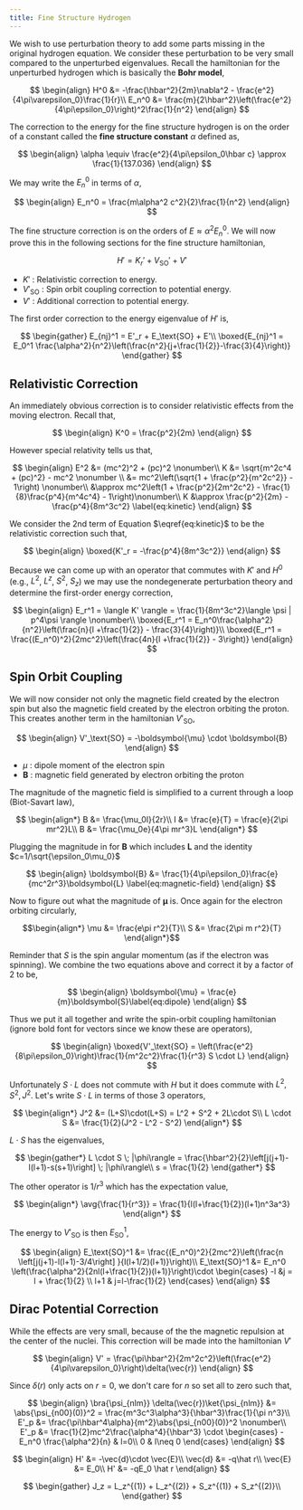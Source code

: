 ```yaml
---
title: Fine Structure Hydrogen
---
```


We wish to use perturbation theory to add some parts missing in the original hydrogen equation. We consider these perturbation to be very small compared to the unperturbed eigenvalues. Recall the hamiltonian for the unperturbed hydrogen which is basically the **Bohr model**,

$$
\begin{align}
    H^0 &= -\frac{\hbar^2}{2m}\nabla^2 - \frac{e^2}{4\pi\varepsilon_0}\frac{1}{r}\\
    E_n^0 &= \frac{m}{2\hbar^2}\left(\frac{e^2}{4\pi\epsilon_0}\right)^2\frac{1}{n^2}
\end{align}
$$

The correction to the energy for the fine structure hydrogen is on the order of a constant called the **fine structure constant** $\alpha$ defined as,

$$ \begin{align}
    \alpha \equiv \frac{e^2}{4\pi\epsilon_0\hbar c} \approx \frac{1}{137.036}
\end{align} $$

We may write the $E_n^0$ in terms of $\alpha$,

$$ \begin{align}
    E_n^0 = \frac{m\alpha^2 c^2}{2}\frac{1}{n^2}
\end{align} $$

The fine structure correction is on the orders of $E \approx \alpha^2E^0_n$. We will now prove this in the following sections for the fine structure hamiltonian,

$$ H' = K_r' + V_\text{SO}' + V'$$

* $K'$ : Relativistic correction to energy.
* $V'_\text{SO}$ : Spin orbit coupling correction to potential energy.
* $V'$ : Additional correction to potential energy.

The first order correction to the energy eigenvalue of $H'$ is,

$$
\begin{gather}
    E_{nj}^1 = E'_r + E_\text{SO} + E'\\
    \boxed{E_{nj}^1 = E_0^1 \frac{\alpha^2}{n^2}\left(\frac{n^2}{j+\frac{1}{2}}-\frac{3}{4}\right)}
\end{gather}
$$

## Relativistic Correction
An immediately obvious correction is to consider relativistic effects from the moving electron. Recall that,

$$ \begin{align}
    K^0 = \frac{p^2}{2m}
\end{align} $$

However special relativity tells us that,

$$ \begin{align}
    E^2 &= (mc^2)^2 + (pc)^2 \nonumber\\
    K &= \sqrt{m^2c^4 + (pc)^2} - mc^2 \nonumber \\
    &= mc^2\left(\sqrt{1 + \frac{p^2}{m^2c^2}} - 1\right) \nonumber\\
    &\approx mc^2\left(1 + \frac{p^2}{2m^2c^2} - \frac{1}{8}\frac{p^4}{m^4c^4} - 1\right)\nonumber\\
    K &\approx \frac{p^2}{2m} - \frac{p^4}{8m^3c^2} \label{eq:kinetic}
\end{align} $$

We consider the 2nd term of Equation $\eqref{eq:kinetic}$ to be the relativistic correction such that,

$$ \begin{align}
    \boxed{K'_r = -\frac{p^4}{8m^3c^2}}
\end{align} $$

Because we can come up with an operator that commutes with $K'$ and $H^0$ (e.g., $L^2$, $L^z$, $S^2$, $S_z$) we may use the nondegenerate perturbation theory and determine the first-order energy correction,

$$ \begin{align}
    E_r^1 = \langle K' \rangle = \frac{1}{8m^3c^2}\langle \psi | p^4\psi \rangle \nonumber\\
    \boxed{E_r^1 = E_n^0\frac{\alpha^2}{n^2}\left(\frac{n}{l +\frac{1}{2}} - \frac{3}{4}\right)}\\
    \boxed{E_r^1 = \frac{(E_n^0)^2}{2mc^2}\left(\frac{4n}{l +\frac{1}{2}} - 3\right)}
\end{align} $$

## Spin Orbit Coupling

We will now consider not only the magnetic field created by the electron spin but also the magnetic field created by the electron orbiting the proton. This creates another term in the  hamiltonian $V'_\text{SO}$,

$$ \begin{align}
    V'_\text{SO} = -\boldsymbol{\mu} \cdot \boldsymbol{B}
\end{align} $$

* $\mu$ : dipole moment of the electron spin
* $\boldsymbol{B}$ : magnetic field generated by electron orbiting the proton

The magnitude of the magnetic field is simplified to a current through a loop (Biot-Savart law),

$$
\begin{align*}
    B &= \frac{\mu_0I}{2r}\\
    I &= \frac{e}{T} = \frac{e}{2\pi mr^2}L\\
    B &= \frac{\mu_0e}{4\pi mr^3}L
\end{align*}
$$

Plugging the magnitude in for $\boldsymbol{B}$ which includes $\boldsymbol{L}$ and the identity $c=1/\sqrt{\epsilon_0\mu_0}$

$$ \begin{align}
    \boldsymbol{B} &= \frac{1}{4\pi\epsilon_0}\frac{e}{mc^2r^3}\boldsymbol{L} \label{eq:magnetic-field}
\end{align} $$

Now to figure out what the magnitude of $\boldsymbol{\mu}$ is. Once again for the electron orbiting circularly,

$$\begin{align*}
    \mu &= \frac{e\pi r^2}{T}\\
    S &= \frac{2\pi m r^2}{T}
\end{align*}$$

Reminder that $S$ is the spin angular momentum (as if the electron was spinning). We combine the two equations above and correct it by a factor of 2 to be,

$$ \begin{align}
    \boldsymbol{\mu} = \frac{e}{m}\boldsymbol{S}\label{eq:dipole}
\end{align} $$

Thus we put it all together and write the spin-orbit coupling hamiltonian (ignore bold font for vectors since we know these are operators),

$$
\begin{align}
    \boxed{V'_\text{SO} = \left(\frac{e^2}{8\pi\epsilon_0}\right)\frac{1}{m^2c^2}\frac{1}{r^3} S \cdot L}
\end{align}
$$

Unfortunately $S \cdot L$ does not commute with $H$ but it does commute with $L^2, S^2, J^2$. Let's write $S \cdot L$ in terms of those 3 operators,

$$
\begin{align*}
    J^2 &= (L+S)\cdot(L+S) = L^2 + S^2 + 2L\cdot S\\
    L \cdot S &= \frac{1}{2}(J^2 - L^2 - S^2)
\end{align*}
$$

$L \cdot S$ has the eigenvalues,


$$
\begin{gather*}
    L \cdot S \; |\phi\rangle = \frac{\hbar^2}{2}\left[j(j+1)-l(l+1)-s(s+1)\right] \; |\phi\rangle\\
    s = \frac{1}{2}
\end{gather*}
$$

The other operator is $1/r^3$ which has the expectation value,

$$
\begin{align*}
    \avg{\frac{1}{r^3}} = \frac{1}{l(l+\frac{1}{2})(l+1)n^3a^3}
\end{align*}
$$

The energy to $V'_\text{SO}$ is then $E_\text{SO}^1$,

$$ \begin{align}
    E_\text{SO}^1 &= \frac{(E_n^0)^2}{2mc^2}\left(\frac{n \left[j(j+1)-l(l+1)-3/4\right] }{l(l+1/2)(l+1)}\right)\\
    E_\text{SO}^1 &= E_n^0 \left(\frac{\alpha^2}{2nl(l+\frac{1}{2})(l+1)}\right)\cdot
\begin{cases}
    -l &j = l + \frac{1}{2} \\ l+1 & j=l-\frac{1}{2}
\end{cases}
\end{align}
$$

## Dirac Potential Correction

While the effects are very small, because of the the magnetic repulsion at the center of the nuclei. This correction will be made into the hamiltonian $V'$

$$
\begin{align}
    V' = \frac{\pi\hbar^2}{2m^2c^2}\left(\frac{e^2}{4\pi\varepsilon_0}\right)\delta(\vec{r})
\end{align}
$$

Since $\delta(r)$ only acts on $r=0$, we don't care for $n$ so set all to zero such that,

$$
\begin{align}
    \bra{\psi_{nlm}} \delta(\vec{r})\ket{\psi_{nlm}} &= \abs{\psi_{n00}(0)}^2 = \frac{m^3c^3\alpha^3}{\hbar^3}\frac{1}{\pi n^3}\\
    E'_p &= \frac{\pi\hbar^4\alpha}{m^2}\abs{\psi_{n00}(0)}^2 \nonumber\\
    E'_p &= \frac{1}{2}mc^2\frac{\alpha^4}{\hbar^3} \cdot
    \begin{cases}
        -E_n^0 \frac{\alpha^2}{n} & l=0\\ 0 & l\neq 0
    \end{cases}
\end{align}
$$

$$
\begin{align}
    H' &= -\vec{d}\cdot \vec{E}\\
    \vec{d} &= -q\hat r\\
    \vec{E} &= E_0\\
    H' &=  -qE_0 \hat r
\end{align}
$$

$$
\begin{gather}
    J_z = L_z^{(1)} + L_z^{(2)} + S_z^{(1)} + S_z^{(2)}\\
\end{gather}
$$